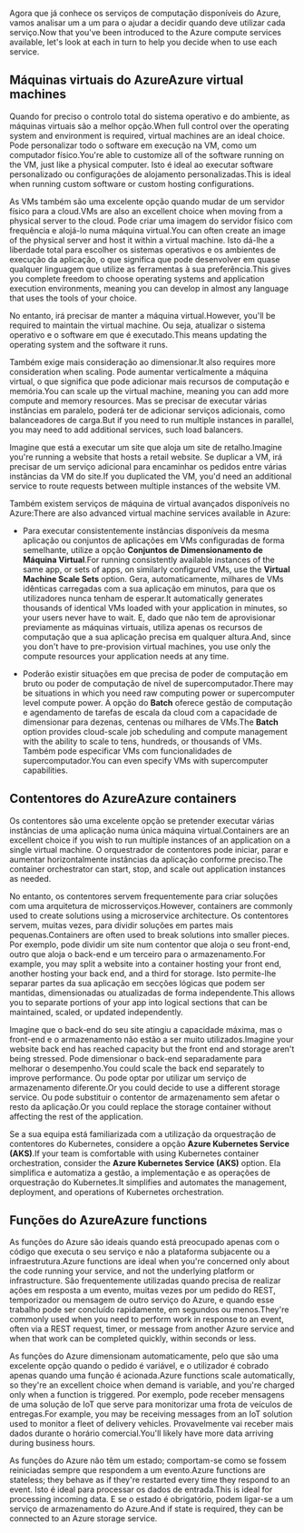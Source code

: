 <span data-ttu-id="0d5ab-101">Agora que já conhece os serviços de computação disponíveis do Azure, vamos analisar um a um para o ajudar a decidir quando deve utilizar cada serviço.</span><span class="sxs-lookup"><span data-stu-id="0d5ab-101">Now that you've been introduced to the Azure compute services available, let's look at each in turn to help you decide when to use each service.</span></span>

## <a name="azure-virtual-machines"></a><span data-ttu-id="0d5ab-102">Máquinas virtuais do Azure</span><span class="sxs-lookup"><span data-stu-id="0d5ab-102">Azure virtual machines</span></span>

<span data-ttu-id="0d5ab-103">Quando for preciso o controlo total do sistema operativo e do ambiente, as máquinas virtuais são a melhor opção.</span><span class="sxs-lookup"><span data-stu-id="0d5ab-103">When full control over the operating system and environment is required, virtual machines are an ideal choice.</span></span> <span data-ttu-id="0d5ab-104">Pode personalizar todo o software em execução na VM, como um computador físico.</span><span class="sxs-lookup"><span data-stu-id="0d5ab-104">You're able to customize all of the software running on the VM, just like a physical computer.</span></span> <span data-ttu-id="0d5ab-105">Isto é ideal ao executar software personalizado ou configurações de alojamento personalizadas.</span><span class="sxs-lookup"><span data-stu-id="0d5ab-105">This is ideal when running custom software or custom hosting configurations.</span></span>

<span data-ttu-id="0d5ab-106">As VMs também são uma excelente opção quando mudar de um servidor físico para a cloud.</span><span class="sxs-lookup"><span data-stu-id="0d5ab-106">VMs are also an excellent choice when moving from a physical server to the cloud.</span></span> <span data-ttu-id="0d5ab-107">Pode criar uma imagem do servidor físico com frequência e alojá-lo numa máquina virtual.</span><span class="sxs-lookup"><span data-stu-id="0d5ab-107">You can often create an image of the physical server and host it within a virtual machine.</span></span> <span data-ttu-id="0d5ab-108">Isto dá-lhe a liberdade total para escolher os sistemas operativos e os ambientes de execução da aplicação, o que significa que pode desenvolver em quase qualquer linguagem que utilize as ferramentas à sua preferência.</span><span class="sxs-lookup"><span data-stu-id="0d5ab-108">This gives you complete freedom to choose operating systems and application execution environments, meaning you can develop in almost any language that uses the tools of your choice.</span></span>

<span data-ttu-id="0d5ab-109">No entanto, irá precisar de manter a máquina virtual.</span><span class="sxs-lookup"><span data-stu-id="0d5ab-109">However, you'll be required to maintain the virtual machine.</span></span> <span data-ttu-id="0d5ab-110">Ou seja, atualizar o sistema operativo e o software em que é executado.</span><span class="sxs-lookup"><span data-stu-id="0d5ab-110">This means updating the operating system and the software it runs.</span></span> 

<span data-ttu-id="0d5ab-111">Também exige mais consideração ao dimensionar.</span><span class="sxs-lookup"><span data-stu-id="0d5ab-111">It also requires more consideration when scaling.</span></span> <span data-ttu-id="0d5ab-112">Pode aumentar verticalmente a máquina virtual, o que significa que pode adicionar mais recursos de computação e memória.</span><span class="sxs-lookup"><span data-stu-id="0d5ab-112">You can scale up the virtual machine, meaning you can add more compute and memory resources.</span></span> <span data-ttu-id="0d5ab-113">Mas se precisar de executar várias instâncias em paralelo, poderá ter de adicionar serviços adicionais, como balanceadores de carga.</span><span class="sxs-lookup"><span data-stu-id="0d5ab-113">But if you need to run multiple instances in parallel, you may need to add additional services, such load balancers.</span></span>

<span data-ttu-id="0d5ab-114">Imagine que está a executar um site que aloja um site de retalho.</span><span class="sxs-lookup"><span data-stu-id="0d5ab-114">Imagine you're running a website that hosts a retail website.</span></span> <span data-ttu-id="0d5ab-115">Se duplicar a VM, irá precisar de um serviço adicional para encaminhar os pedidos entre várias instâncias da VM do site.</span><span class="sxs-lookup"><span data-stu-id="0d5ab-115">If you duplicated the VM, you'd need an additional service to route requests between multiple instances of the website VM.</span></span>

<span data-ttu-id="0d5ab-116">Também existem serviços de máquina de virtual avançados disponíveis no Azure:</span><span class="sxs-lookup"><span data-stu-id="0d5ab-116">There are also advanced virtual machine services available in Azure:</span></span>

* <span data-ttu-id="0d5ab-117">Para executar consistentemente instâncias disponíveis da mesma aplicação ou conjuntos de aplicações em VMs configuradas de forma semelhante, utilize a opção **Conjuntos de Dimensionamento de Máquina Virtual**.</span><span class="sxs-lookup"><span data-stu-id="0d5ab-117">For running consistently available instances of the same app, or sets of apps, on similarly configured VMs, use the **Virtual Machine Scale Sets** option.</span></span> <span data-ttu-id="0d5ab-118">Gera, automaticamente, milhares de VMs idênticas carregadas com a sua aplicação em minutos, para que os utilizadores nunca tenham de esperar.</span><span class="sxs-lookup"><span data-stu-id="0d5ab-118">It automatically generates thousands of identical VMs loaded with your application in minutes, so your users never have to wait.</span></span> <span data-ttu-id="0d5ab-119">E, dado que não tem de aprovisionar previamente as máquinas virtuais, utiliza apenas os recursos de computação que a sua aplicação precisa em qualquer altura.</span><span class="sxs-lookup"><span data-stu-id="0d5ab-119">And, since you don't have to pre-provision virtual machines, you use only the compute resources your application needs at any time.</span></span>

* <span data-ttu-id="0d5ab-120">Poderão existir situações em que precisa de poder de computação em bruto ou poder de computação de nível de supercomputador.</span><span class="sxs-lookup"><span data-stu-id="0d5ab-120">There may be situations in which you need raw computing power or supercomputer level compute power.</span></span> <span data-ttu-id="0d5ab-121">A opção do **Batch** oferece gestão de computação e agendamento de tarefas de escala da cloud com a capacidade de dimensionar para dezenas, centenas ou milhares de VMs.</span><span class="sxs-lookup"><span data-stu-id="0d5ab-121">The **Batch** option provides cloud-scale job scheduling and compute management with the ability to scale to tens, hundreds, or thousands of VMs.</span></span> <span data-ttu-id="0d5ab-122">Também pode especificar VMs com funcionalidades de supercomputador.</span><span class="sxs-lookup"><span data-stu-id="0d5ab-122">You can even specify VMs with supercomputer capabilities.</span></span>

## <a name="azure-containers"></a><span data-ttu-id="0d5ab-123">Contentores do Azure</span><span class="sxs-lookup"><span data-stu-id="0d5ab-123">Azure containers</span></span>

<span data-ttu-id="0d5ab-124">Os contentores são uma excelente opção se pretender executar várias instâncias de uma aplicação numa única máquina virtual.</span><span class="sxs-lookup"><span data-stu-id="0d5ab-124">Containers are an excellent choice if you wish to run multiple instances of an application on a single virtual machine.</span></span> <span data-ttu-id="0d5ab-125">O orquestrador de contentores pode iniciar, parar e aumentar horizontalmente instâncias da aplicação conforme preciso.</span><span class="sxs-lookup"><span data-stu-id="0d5ab-125">The container orchestrator can start, stop, and scale out application instances as needed.</span></span>

<span data-ttu-id="0d5ab-126">No entanto, os contentores servem frequentemente para criar soluções com uma arquitetura de microsserviços.</span><span class="sxs-lookup"><span data-stu-id="0d5ab-126">However, containers are commonly used to create solutions using a microservice architecture.</span></span> <span data-ttu-id="0d5ab-127">Os contentores servem, muitas vezes, para dividir soluções em partes mais pequenas.</span><span class="sxs-lookup"><span data-stu-id="0d5ab-127">Containers are often used to break solutions into smaller pieces.</span></span> <span data-ttu-id="0d5ab-128">Por exemplo, pode dividir um site num contentor que aloja o seu front-end, outro que aloja o back-end e um terceiro para o armazenamento.</span><span class="sxs-lookup"><span data-stu-id="0d5ab-128">For example, you may split a website into a container hosting your front end, another hosting your back end, and a third for storage.</span></span> <span data-ttu-id="0d5ab-129">Isto permite-lhe separar partes da sua aplicação em secções lógicas que podem ser mantidas, dimensionadas ou atualizadas de forma independente.</span><span class="sxs-lookup"><span data-stu-id="0d5ab-129">This allows you to separate portions of your app into logical sections that can be maintained, scaled, or updated independently.</span></span>

<span data-ttu-id="0d5ab-130">Imagine que o back-end do seu site atingiu a capacidade máxima, mas o front-end e o armazenamento não estão a ser muito utilizados.</span><span class="sxs-lookup"><span data-stu-id="0d5ab-130">Imagine your website back end has reached capacity but the front end and storage aren't being stressed.</span></span> <span data-ttu-id="0d5ab-131">Pode dimensionar o back-end separadamente para melhorar o desempenho.</span><span class="sxs-lookup"><span data-stu-id="0d5ab-131">You could scale the back end separately to improve performance.</span></span> <span data-ttu-id="0d5ab-132">Ou pode optar por utilizar um serviço de armazenamento diferente.</span><span class="sxs-lookup"><span data-stu-id="0d5ab-132">Or you could decide to use a different storage service.</span></span> <span data-ttu-id="0d5ab-133">Ou pode substituir o contentor de armazenamento sem afetar o resto da aplicação.</span><span class="sxs-lookup"><span data-stu-id="0d5ab-133">Or you could replace the storage container without affecting the rest of the application.</span></span>

 <span data-ttu-id="0d5ab-134">Se a sua equipa está familiarizada com a utilização da orquestração de contentores do Kubernetes, considere a opção **Azure Kubernetes Service (AKS)**.</span><span class="sxs-lookup"><span data-stu-id="0d5ab-134">If your team is comfortable with using Kubernetes container orchestration, consider the **Azure Kubernetes Service (AKS)** option.</span></span> <span data-ttu-id="0d5ab-135">Ela simplifica e automatiza a gestão, a implementação e as operações de orquestração do Kubernetes.</span><span class="sxs-lookup"><span data-stu-id="0d5ab-135">It simplifies and automates the management, deployment, and operations of Kubernetes orchestration.</span></span>

## <a name="azure-functions"></a><span data-ttu-id="0d5ab-136">Funções do Azure</span><span class="sxs-lookup"><span data-stu-id="0d5ab-136">Azure functions</span></span>

<span data-ttu-id="0d5ab-137">As funções do Azure são ideais quando está preocupado apenas com o código que executa o seu serviço e não a plataforma subjacente ou a infraestrutura.</span><span class="sxs-lookup"><span data-stu-id="0d5ab-137">Azure functions are ideal when you're concerned only about the code running your service, and not the underlying platform or infrastructure.</span></span> <span data-ttu-id="0d5ab-138">São frequentemente utilizadas quando precisa de realizar ações em resposta a um evento, muitas vezes por um pedido do REST, temporizador ou mensagem de outro serviço do Azure, e quando esse trabalho pode ser concluído rapidamente, em segundos ou menos.</span><span class="sxs-lookup"><span data-stu-id="0d5ab-138">They're commonly used when you need to perform work in response to an event, often via a REST request, timer, or message from another Azure service and when that work can be completed quickly, within seconds or less.</span></span>

<span data-ttu-id="0d5ab-139">As funções do Azure dimensionam automaticamente, pelo que são uma excelente opção quando o pedido é variável, e o utilizador é cobrado apenas quando uma função é acionada.</span><span class="sxs-lookup"><span data-stu-id="0d5ab-139">Azure functions scale automatically, so they're an excellent choice when demand is variable, and you're charged only when a function is triggered.</span></span> <span data-ttu-id="0d5ab-140">Por exemplo, pode receber mensagens de uma solução de IoT que serve para monitorizar uma frota de veículos de entregas.</span><span class="sxs-lookup"><span data-stu-id="0d5ab-140">For example, you may be receiving messages from an IoT solution used to monitor a fleet of delivery vehicles.</span></span> <span data-ttu-id="0d5ab-141">Provavelmente vai receber mais dados durante o horário comercial.</span><span class="sxs-lookup"><span data-stu-id="0d5ab-141">You'll likely have more data arriving during business hours.</span></span>

<span data-ttu-id="0d5ab-142">As funções do Azure não têm um estado; comportam-se como se fossem reiniciadas sempre que respondem a um evento.</span><span class="sxs-lookup"><span data-stu-id="0d5ab-142">Azure functions are stateless; they behave as if they're restarted every time they respond to an event.</span></span> <span data-ttu-id="0d5ab-143">Isto é ideal para processar os dados de entrada.</span><span class="sxs-lookup"><span data-stu-id="0d5ab-143">This is ideal for processing incoming data.</span></span> <span data-ttu-id="0d5ab-144">E se o estado é obrigatório, podem ligar-se a um serviço de armazenamento do Azure.</span><span class="sxs-lookup"><span data-stu-id="0d5ab-144">And if state is required, they can be connected to an Azure storage service.</span></span>

